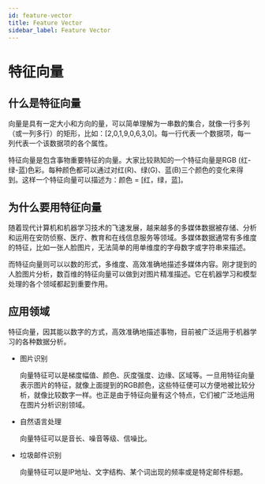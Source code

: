 ```yaml
---
id: feature-vector
title: Feature Vector
sidebar_label: Feature Vector
---
```


# 特征向量


## 什么是特征向量
向量是具有一定大小和方向的量，可以简单理解为一串数的集合，就像一行多列（或一列多行）的矩形，比如：[2,0,1,9,0,6,3,0]。每一行代表一个数据项，每一列代表一个该数据项的各个属性。

特征向量是包含事物重要特征的向量。大家比较熟知的一个特征向量是RGB (红-绿-蓝)色彩。每种颜色都可以通过对红(R)、绿(G)、蓝(B)三个颜色的变化来得到。这样一个特征向量可以描述为：颜色 = [红，绿，蓝]。

## 为什么要用特征向量
随着现代计算机和机器学习技术的飞速发展，越来越多的多媒体数据被存储、分析和运用在安防侦察、医疗、教育和在线信息服务等领域。多媒体数据通常有多维度的特征，比如一张人脸图片，无法简单的用单维度的字母数字或字符串来描述。

而特征向量则可以以数的形式，多维度、高效准确地描述多媒体内容。刚才提到的人脸图片分析，数百维的特征向量可以做到对图片精准描述。它在机器学习和模型处理的各个领域都起到重要作用。

## 应用领域
特征向量，因其能以数字的方式，高效准确地描述事物，目前被广泛运用于机器学习的各种数据分析。

- 图片识别

  向量特征可以是梯度幅值、颜色、灰度强度、边缘、区域等。一旦用特征向量表示图片的特征，就像上面提到的RGB颜色，这些特征便可以方便地被比较分析，就像比较数字一样。也正是由于特征向量有这个特点，它们被广泛地运用在图片分析识别领域。
  
- 自然语言处理

  向量特征可以是音长、噪音等级、信噪比。

- 垃圾邮件识别

  向量特征可以是IP地址、文字结构、某个词出现的频率或是特定邮件标题。
